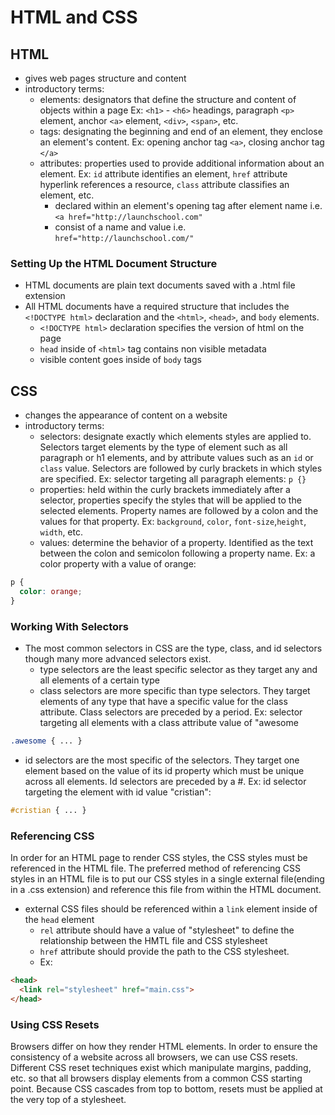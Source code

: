 # HTML and CSS
## HTML
* gives web pages structure and content
* introductory terms:
  * elements: designators that define the structure and content of objects within a page
  Ex: ```<h1>``` - ```<h6>``` headings, paragraph ```<p>``` element, anchor ```<a>```
element, ```<div>```, ```<span>```, etc.
  * tags: designating the beginning and end of an element, they enclose an element's
  content. Ex: opening anchor tag ```<a>```, closing anchor tag ```</a>```
  * attributes: properties used to provide additional information about an element.
  Ex: ```id``` attribute identifies an element, ```href``` attribute hyperlink references
  a resource, ```class``` attribute classifies an element, etc.
    * declared within an element's opening tag after element name
    i.e. ```<a href="http://launchschool.com"```
    * consist of a name and value i.e. ```href="http://launchschool.com/"```

### Setting Up the HTML Document Structure
* HTML documents are plain text documents saved with a .html file extension
* All HTML documents have a required structure that includes the ```<!DOCTYPE html>```
declaration and the ```<html>```, ```<head>```, and ```body``` elements.
  * ```<!DOCTYPE html>``` declaration specifies the version of html on the page
  * ```head``` inside of ```<html>``` tag contains non visible metadata
  * visible content goes inside of ```body``` tags

## CSS
* changes the appearance of content on a website  
* introductory terms:
  * selectors: designate exactly which elements styles are applied to. Selectors
  target elements by the type of element such as all paragraph or h1 elements, and
  by attribute values such as an ```id``` or ```class``` value. Selectors are followed
  by curly brackets in which styles are specified. Ex: selector targeting all paragraph elements: ``` p {} ```
  * properties: held within the curly brackets immediately after a selector, properties
  specify the styles that will be applied to the selected elements. Property names
  are followed by a colon and the values for that property.
  Ex: ```background```, ```color```, ```font-size```,```height```, ```width```, etc.
  * values: determine the behavior of a property. Identified as the text between the
  colon and semicolon following a property name. Ex: a color property with a value of orange:
```css
p {
  color: orange;
}
```

### Working With Selectors
* The most common selectors in CSS are the type, class, and id selectors though many more
advanced selectors exist.
  * type selectors are the least specific selector as they target any and all elements of
  a certain type
  * class selectors are more specific than type selectors. They target elements of any type
  that have a specific value for the class attribute. Class selectors are preceded by a period.
  Ex: selector targeting all elements with a class attribute value of "awesome
```css
.awesome { ... }
```
  * id selectors are the most specific of the selectors. They target one element based
  on the value of its id property which must be unique across all elements. Id selectors
  are preceded by a #. Ex: id selector targeting the element with id value "cristian":
```css
#cristian { ... }
```

### Referencing CSS
In order for an HTML page to render CSS styles, the CSS styles must be referenced in the HTML file.
The preferred method of referencing CSS styles in an HTML file is to put our CSS styles in a single
external file(ending in a .css extension) and reference this file from within the HTML document.

* external CSS files should be referenced within a ```link``` element inside of the ```head``` element
  * ```rel``` attribute should have a value of "stylesheet" to define the relationship between the HMTL file and CSS stylesheet
  * ```href``` attribute should provide the path to the CSS stylesheet.
  * Ex:
```html
<head>
  <link rel="stylesheet" href="main.css">
</head>
```

### Using CSS Resets
Browsers differ on how they render HTML elements. In order to ensure the consistency of a website
across all browsers, we can use CSS resets. Different CSS reset techniques exist which manipulate
margins, padding, etc. so that all browsers display elements from a common CSS starting point.
Because CSS cascades from top to bottom, resets must be applied at the very top of a stylesheet.
